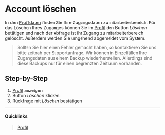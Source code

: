# Account löschen

In den [Profildaten][1] finden Sie Ihre Zugangsdaten zu mitarbeiterbereich. Für das Löschen Ihres Zuganges
 können Sie im [Profil][1] den Button *Löschen* betätigen und nach der Abfrage ist ihr Zugang zu
 mitarbeiterbereich gelöscht. Außerdem werden Sie umgehend abgemeldet vom System.

> <i class="fa fa-exclamation-triangle fa-fw text-danger"></i> Sollten Sie hier einen Fehler gemacht
  haben, so kontaktieren Sie uns bitte zeitnah per Supportanfrage. Wir können in Einzelfällen Ihre
  Zugangsdaten aus einem Backup wiederherstellen. Allerdings sind diese Backups nur für einen begrenzten
  Zeitraum vorhanden.

## Step-by-Step

1. [Profil][1] anzeigen
2. Button *Löschen* klicken
3. Rückfrage mit *Löschen* bestätigen

----
#### Quicklinks
> <i class="fa fa-user fa-fw"></i> [Profil][1]

[1]: https://www.mitarbeiterbereich.de/user
